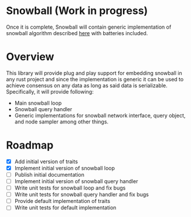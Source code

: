 # Snowball (Work in progress)
Once it is complete, Snowball will contain generic implementation of snowball algorithm described [here](https://ipfs.io/ipfs/QmUy4jh5mGNZvLkjies1RWM4YuvJh5o2FYopNPVYwrRVGV) with batteries included.

# Overview
This library will provide plug and play support for embedding snowball in any rust project and since the implementation is generic it can be used to achieve consensus on any data as long as said data is serializable. Specifically, it will provide following:
- Main snowball loop
- Snowball query handler
- Generic implementations for snowball network interface, query object, and node sampler among other things.

# Roadmap
- [x] Add initial version of traits
- [x] Implement initial version of snowball loop
- [ ] Publish initial documentation
- [ ] Implement initial version of snowball query handler
- [ ] Write unit tests for snowball loop and fix bugs
- [ ] Write unit tests for snowball query handler and fix bugs
- [ ] Provide default implementation of traits
- [ ] Write unit tests for default implementation
